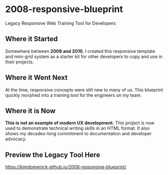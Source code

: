 # 2008-responsive-blueprint
Legacy Responsive Web Training Tool for Developers

## Where it Started
Somewhere between **2008 and 2010**, I created this responsive template and mini-grid
system as a starter kit for other developers to copy and use in their projects.

## Where it Went Next
At the time, responsive concepts were still new to many of us. This blueprint
quickly morphed into a training tool for the engineers on my team.

## Where it is Now
**This is not an example of modern UX development.**
This project is now used to demonstrate technical writing skills in an HTML format.
It also shows my decades-long commitment to documentation and developer advocacy.

## Preview the Legacy Tool Here
https://kimdomenick.github.io/2008-responsive-blueprint/
